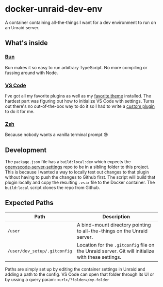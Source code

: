 # docker-unraid-dev-env

A container containing all-the-things I want for a dev environment to run on an
Unraid server.

## What's inside

### [Bun](https://bun.sh/)

Bun makes it so easy to run arbitrary TypeScript. No more compiling or fussing
around with Node.

### [VS Code](https://github.com/gitpod-io/openvscode-server)

I've got all my favorite plugins as well as my
[favorite theme](https://github.com/qodesmith/outrun-meets-synthwave) installed.
The hardest part was figuring out how to initialize VS Code with settings. Turns
out there's no out-of-the-box way to do it so I had to write a
[custom plugin](https://github.com/qodesmith/openvscode-server-settings) to do
it for me.

### [Zsh](https://www.zsh.org/)

Because nobody wants a vanilla terminal prompt 😎

## Development

The `package.json` file has a `build:local:dev` which expects the
[openvscode-server-settings](https://github.com/qodesmith/openvscode-server-settings)
repo to be in a sibling folder to this project. This is because I wanted a way
to locally test out changes to that plugin without having to push the changes
to Github first. The script will build that plugin locally and copy the
resulting `.vsix` file to the Docker container. The `build:local` script clones
the repo from Github.

## Expected Paths

| Path                         | Description                                                                                       |
| ---------------------------- | ------------------------------------------------------------------------------------------------- |
| `/user`                      | A bind-mount directory pointing to all-the-things on the Unraid server.                           |
| `/user/dev_setup/.gitconfig` | Location for the `.gitconfig` file on the Unraid server. Git will initialize with these settings. |

Paths are simply set up by editing the container settings in Unraid and adding a
path to the config. VS Code can open that folder through its UI or by ussing a
query param: `<url>/?folder=/my-folder`
